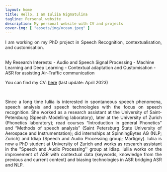 ```yaml
---
layout: home
title: Hello, I am Iuliia Nigmatulina
tagline: Personal website
description: My personal website with CV and projects
cover-img: [ "assets/img/ocean.jpeg" ]
---
```


<p align="justify">
I am working on my PhD project in Speech Recognition, contextualisation, and customisation. 
</p>

<br />
My Research Interests:
- Audio and Speech Signal Processing
- Machine Learning and Deep Learning
- Contextual adaptation and Customisation
- ASR for assisting Air-Traffic communication

<br />

You can find my CV: <a href="https://github.com/yunigma/yunigma.github.io/tree/master/docs/CV_jul_github.pdf?raw=1">here</a> (last update: April 2023)

<br />
<p align="justify">
Since a long time Iuliia is interested in spontaneous speech phenomena, speech analysis and speech technologies with the focus on speech recognition. She worked as a research assistant at the University of Saint-Petersburg (Speech Modelling laboratory), later at the University of Zurich (Phonetics laboratory); read courses “Introduction in general Phonetics” and “Methods of speech analysis” (Saint Petersburg State University of Aerospace and Instrumentation); did internships at SpinningBytes AG (NLP; Zurich) and Idiap (Speech and Audio Processing group; Martigny).
Iuliia is now a PhD student at University of Zurich and works as research assistant in the "Speech and Audio Processing'' group at Idiap. Iuliia works on the improvement of ASR with contextual data (keywords, knowledge from the previous and current context) and biasing technologies in ASR bridging ASR and NLP.
</p>
